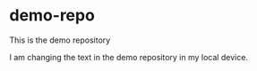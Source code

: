# demo-repo
This is the demo repository 

I am changing the text in the demo repository in my local device. 
